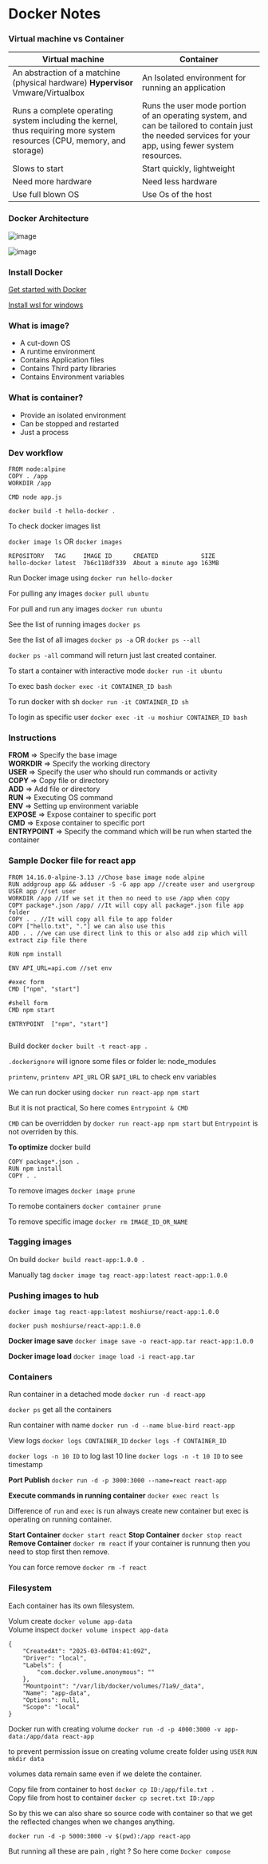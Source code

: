 # Docker Notes

### Virtual machine vs Container

| Virtual machine | Container |
| ----------- | ----------- |
| An abstraction of a matchine (physical hardware) **Hypervisor** Vmware/Virtualbox | An Isolated environment for running an application |
| Runs a complete operating system including the kernel, thus requiring more system resources (CPU, memory, and storage) | Runs the user mode portion of an operating system, and can be tailored to contain just the needed services for your app, using fewer system resources. |
|Slows to start | Start quickly, lightweight |
|Need more hardware | Need less hardware |
|Use full blown OS | Use Os of the host |

### Docker Architecture

![image](https://github.com/user-attachments/assets/b5649fe7-44ad-425d-8394-0ef6c473dbea)

![image](https://github.com/user-attachments/assets/b21c10a0-c32c-49f7-b27d-c002c6791d5d)




### Install Docker

[Get started with Docker](https://www.docker.com/get-started/)


[Install wsl for windows](https://learn.microsoft.com/en-us/windows/wsl/install)

### What is image?
- A cut-down OS
- A runtime environment
- Contains Application files
- Contains Third party libraries
- Contains Environment variables

### What is container?
- Provide an isolated environment
- Can be stopped and restarted
- Just a process

### Dev workflow

```
FROM node:alpine
COPY . /app
WORKDIR /app

CMD node app.js
```

`docker build -t hello-docker .`

To check docker images list

`docker image ls` OR `docker images`

```
REPOSITORY   TAG     IMAGE ID      CREATED            SIZE
hello-docker latest  7b6c118df339  About a minute ago 163MB
```
Run Docker image using `docker run hello-docker`

For pulling any images `docker pull ubuntu`

For pull and run any images `docker run ubuntu`

See the list of running images `docker ps`

See the list of all images `docker ps -a` OR `docker ps --all`

`docker ps -all` command will return just last created container.

To start a container with interactive mode `docker run -it ubuntu`

To exec bash `docker exec -it CONTAINER_ID bash` 

To run docker with sh `docker run -it CONTAINER_ID sh` 

To login as specific user `docker exec -it -u moshiur CONTAINER_ID bash`

### Instructions
**FROM** => Specify the base image<br>
**WORKDIR** => Specify the working directory<br>
**USER** => Specify the user who should run commands or activity<br>
**COPY** => Copy file or directory<br>
**ADD** => Add file or directory<br>
**RUN** => Executing OS command<br>
**ENV** => Setting up environment variable<br>
**EXPOSE** => Expose container to specific port<br>
**CMD** => Expose container to specific port<br>
**ENTRYPOINT** => Specify the command which will be run when started the container<br>

### Sample Docker file for react app

```
FROM 14.16.0-alpine-3.13 //Chose base image node alpine
RUN addgroup app && adduser -S -G app app //create user and usergroup
USER app //set user
WORKDIR /app //If we set it then no need to use /app when copy
COPY package*.json /app/ //It will copy all package*.json file app folder
COPY . . //It will copy all file to app folder
COPY ["hello.txt", "."] we can also use this
ADD . . //we can use direct link to this or also add zip which will extract zip file there

RUN npm install

ENV API_URL=api.com //set env

#exec form
CMD ["npm", "start"]

#shell form
CMD npm start

ENTRYPOINT  ["npm", "start"]


```

Build docker `docker built -t react-app .`

`.dockerignore` will ignore some files or folder Ie: node_modules

`printenv`, `printenv API_URL` OR `$API_URL` to check env variables

We can run docker using `docker run react-app npm start`

But it is not practical, So here comes `Entrypoint & CMD`

`CMD` can be overridden by `docker run react-app npm start` but `Entrypoint` is not overriden by this.

**To optimize** docker build 

```
COPY package*.json .
RUN npm install
COPY . .
```

To remove images `docker image prune`

To remobe containers `docker comtainer prune`

To remove specific image `docker rm IMAGE_ID_OR_NAME`

### Tagging images

On build `docker build react-app:1.0.0 .`

Manually tag `docker image tag react-app:latest react-app:1.0.0`

### Pushing images to hub
`docker image tag react-app:latest moshiurse/react-app:1.0.0`

`docker push moshiurse/react-app:1.0.0`

**Docker image save** `docker image save -o react-app.tar react-app:1.0.0`

**Docker image load** `docker image load -i react-app.tar`

### Containers

Run container in a detached mode `docker run -d react-app`

`docker ps` get all the containers

Run container with name `docker run -d --name blue-bird react-app`

View logs `docker logs CONTAINER_ID` `docker logs -f CONTAINER_ID`

`docker logs -n 10 ID` to log last 10 line
`docker logs -n -t 10 ID` to see timestamp

**Port Publish**  `docker run -d -p 3000:3000 --name=react react-app`

**Execute commands in running container** `docker exec react ls`

Difference of `run` and `exec` is run always create new container but exec is operating on running container.

**Start Container** `docker start react`
**Stop Container** `docker stop react`
**Remove Container** `docker rm react` if your container is runnung then you need to stop first then remove.

You can force remove `docker rm -f react` 

### Filesystem

Each container has its own filesystem.

Volum create `docker volume app-data`<br>
Volume inspect `docker volume inspect app-data`

```
{
    "CreatedAt": "2025-03-04T04:41:09Z",
    "Driver": "local",
    "Labels": {
        "com.docker.volume.anonymous": ""
    },
    "Mountpoint": "/var/lib/docker/volumes/71a9/_data",
    "Name": "app-data",
    "Options": null,
    "Scope": "local"
}
```
Docker run with creating volume `docker run -d -p 4000:3000 -v app-data:/app/data react-app`

to prevent permission issue on creating volume create folder using `USER` `RUN mkdir data`

volumes data remain same even if we delete the container.

Copy file from container to host `docker cp ID:/app/file.txt .`<br>
Copy file from host to container `docker cp secret.txt ID:/app`

So by this we can also share so source code with container so that we get the reflected changes when we changes anything.

`docker run -d -p 5000:3000 -v $(pwd):/app react-app`

But running all these are pain , right ? So here come `Docker compose`
